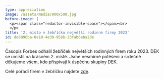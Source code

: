 ```yaml
---
type: appreciation
image: /assets/media/900x500.jpg
before-image: |
  <p><span class="redactor-invisible-space"></span><br>
  </p>
title: '2. místo v žebříčku největší rodinné firmy 2023'
id: de6096ba-0e10-4e39-958b-33fab6eba2de
---
```

<p>Časopis Forbes odhalil žebříček největších rodinných firem roku 2023.<span class="redactor-invisible-space"> DEK se umístil na krásném 2. místě. Jsme nesmírně potěšeni a srdečně děkujeme všem, kdo přispívají k úspěchu skupiny DEK.  </span>
</p>
<p>Celé pořadí firem v žebříčku najdete <a href="https://forbes.cz/lists/nejvetsi-rodinne-firmy-2023/?slide=1">zde</a>.
</p>
<p><br><br><br>
</p>
<p><span class="redactor-invisible-space"></span>
</p>